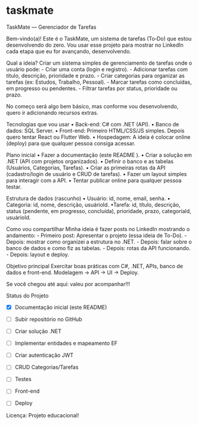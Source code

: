 # taskmate
TaskMate — Gerenciador de Tarefas 

Bem-vindo(a)!  Este é o TaskMate, um sistema de tarefas (To‑Do) que estou desenvolvendo do zero. Vou usar esse projeto para mostrar no LinkedIn cada etapa que eu for avançando, desenvolvendo. 
 
 
Qual a ideia? 
Criar um sistema simples de gerenciamento de tarefas onde o usuário pode: - Criar uma conta (login e registro). - Adicionar tarefas com título, descrição, prioridade e prazo. - Criar categorias para organizar as tarefas (ex: Estudos, Trabalho, Pessoal). - Marcar tarefas como concluídas, em progresso ou pendentes. - Filtrar tarefas por status, prioridade ou prazo. 
 
No começo será algo bem básico, mas conforme vou desenvolvendo, quero ir adicionando recursos extras. 
 
 
Tecnologias que vou usar 
• Back-end: C# com .NET (API). • Banco de dados: SQL Server. • Front-end: Primeiro HTML/CSS/JS simples. Depois quero tentar React ou Flutter Web. • Hospedagem: A ideia é colocar online (deploy) para que qualquer pessoa consiga acessar. 
 
 
Plano inicial 
• Fazer a documentação (este README ). • Criar a solução em .NET (API com projetos organizados). • Definir o banco e as tabelas (Usuários, Categorias, Tarefas). • Criar as primeiras rotas da API (cadastro/login de usuário e CRUD de tarefas). • Fazer um layout simples para interagir com a API. • Tentar publicar online para qualquer pessoa testar. 
 
 
Estrutura de dados (rascunho) 
• Usuário: id, nome, email, senha. • Categoria: id, nome, descrição, usuárioId. •Tarefa: id, título, descrição, status (pendente, em progresso, concluída), prioridade, prazo, categoriaId, usuárioId. 
 
Como vou compartilhar 
Minha ideia é fazer posts no LinkedIn mostrando o andamento: - Primeiro post: Apresentar o projeto (essa ideia de To-Do). - Depois: mostrar como organizei a estrutura no .NET. - Depois: falar sobre o banco de dados e como fiz as tabelas. - Depois: rotas da API funcionando. - Depois: layout e deploy. 
 
 
Objetivo principal 
Exercitar boas práticas com C#, .NET, APIs, banco de dados e front-end. Modelagem -> API -> UI -> Deploy. 
 
Se você chegou até aqui: valeu por acompanhar!!!
 
 
Status do Projeto 
 
- [x] Documentação inicial (este README)
- [ ] Subir repositório no GitHub
- [ ] Criar solução .NET
- [ ] Implementar entidades e mapeamento EF
- [ ] Criar autenticação JWT
- [ ] CRUD Categorias/Tarefas
- [ ] Testes
- [ ] Front-end
- [ ] Deploy 

  
Licença: Projeto educacional! 
